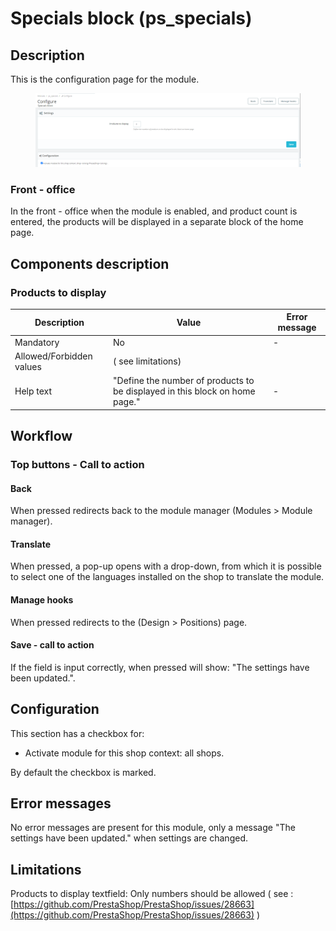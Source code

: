 # Specials block (ps\_specials)

## Description

This is the configuration page for the module.

<figure><img src="../../../../../.gitbook/assets/image.png" alt=""><figcaption></figcaption></figure>

### Front - office

In the front - office when the module is enabled, and product count is entered, the products will be displayed in a separate block of the home page.

## Components description

####

### Products to display

| Description              | Value                                                                       | Error message |
| ------------------------ | --------------------------------------------------------------------------- | ------------- |
| Mandatory                | No                                                                          | -             |
| Allowed/Forbidden values | ( see limitations)                                                          |               |
| Help text                | "Define the number of products to be displayed in this block on home page." | -             |

## Workflow

### Top buttons - Call to action

#### **Back**

When pressed redirects back to the module manager (Modules > Module manager).

#### &#x20; **Translate**

When pressed, a pop-up opens with a drop-down, from which it is possible to select one of the languages installed on the shop to translate the module.

#### &#x20; **Manage hooks**

When pressed redirects to the (Design > Positions) page.



#### **Save - call to action**



If the field is input correctly, when pressed will show: "The settings have been updated.".

## Configuration

This section has a checkbox for:

* Activate module for this shop context: all shops.

By default the checkbox is marked.

## Error messages

No error messages are present for this module, only a message "The settings have been updated." when settings are changed.



## Limitations

Products to display textfield: Only numbers should be allowed ( see : [https://github.com/PrestaShop/PrestaShop/issues/28663](https://github.com/PrestaShop/PrestaShop/issues/28663) )&#x20;
